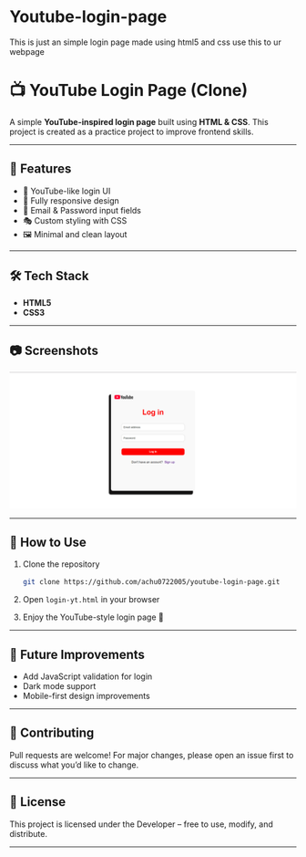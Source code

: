 # Youtube-login-page

This is just an simple login page made using html5 and css use this to ur webpage 

# 📺 YouTube Login Page (Clone)

A simple **YouTube-inspired login page** built using **HTML & CSS**.
This project is created as a practice project to improve frontend skills.

---

## 🚀 Features

* 🎨 YouTube-like login UI
* 📱 Fully responsive design
* 🔑 Email & Password input fields
* 🎭 Custom styling with CSS
* 🖼️ Minimal and clean layout

---

## 🛠️ Tech Stack

* **HTML5**
* **CSS3**

---

## 📷 Screenshots

![YouTube Login Page](./yt/Screenshot.png)

---

## 🎯 How to Use

1. Clone the repository

   ```bash
   git clone https://github.com/achu0722005/youtube-login-page.git
   ```
2. Open `login-yt.html` in your browser
3. Enjoy the YouTube-style login page 🎉

---

## 🔮 Future Improvements

* Add JavaScript validation for login
* Dark mode support
* Mobile-first design improvements

---

## 🤝 Contributing

Pull requests are welcome! For major changes, please open an issue first to discuss what you’d like to change.

---

## 📜 License

This project is licensed under the  Developer – free to use, modify, and distribute.

---
